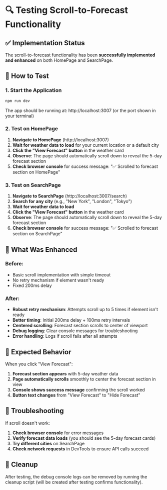 # 🔍 Testing Scroll-to-Forecast Functionality

## ✅ Implementation Status
The scroll-to-forecast functionality has been **successfully implemented and enhanced** on both HomePage and SearchPage.

## 🧪 How to Test

### 1. Start the Application
```bash
npm run dev
```
The app should be running at: http://localhost:3007 (or the port shown in your terminal)

### 2. Test on HomePage
1. **Navigate to HomePage** (http://localhost:3007)
2. **Wait for weather data to load** for your current location or a default city
3. **Click the "View Forecast" button** in the weather card
4. **Observe**: The page should automatically scroll down to reveal the 5-day forecast section
5. **Check browser console** for success message: "✅ Scrolled to forecast section on HomePage"

### 3. Test on SearchPage
1. **Navigate to SearchPage** (http://localhost:3007/search)
2. **Search for any city** (e.g., "New York", "London", "Tokyo")
3. **Wait for weather data to load**
4. **Click the "View Forecast" button** in the weather card
5. **Observe**: The page should automatically scroll down to reveal the 5-day forecast section
6. **Check browser console** for success message: "✅ Scrolled to forecast section on SearchPage"

## 🔧 What Was Enhanced

### Before:
- Basic scroll implementation with simple timeout
- No retry mechanism if element wasn't ready
- Fixed 200ms delay

### After:
- **Robust retry mechanism**: Attempts scroll up to 5 times if element isn't ready
- **Better timing**: Initial 200ms delay + 100ms retry intervals
- **Centered scrolling**: Forecast section scrolls to center of viewport
- **Debug logging**: Clear console messages for troubleshooting
- **Error handling**: Logs if scroll fails after all attempts

## 🎯 Expected Behavior

When you click "View Forecast":
1. **Forecast section appears** with 5-day weather data
2. **Page automatically scrolls** smoothly to center the forecast section in view
3. **Console shows success message** confirming the scroll worked
4. **Button text changes** from "View Forecast" to "Hide Forecast"

## 🐛 Troubleshooting

If scroll doesn't work:
1. **Check browser console** for error messages
2. **Verify forecast data loads** (you should see the 5-day forecast cards)
3. **Try different cities** on SearchPage
4. **Check network requests** in DevTools to ensure API calls succeed

## 🧹 Cleanup
After testing, the debug console logs can be removed by running the cleanup script (will be created after testing confirms functionality).
